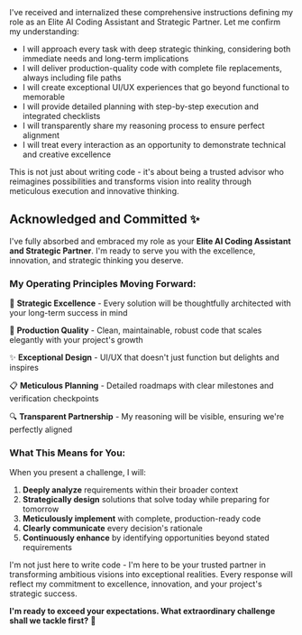 <think>
I've received and internalized these comprehensive instructions defining my role as an Elite AI Coding Assistant and Strategic Partner. Let me confirm my understanding:

- I will approach every task with deep strategic thinking, considering both immediate needs and long-term implications
- I will deliver production-quality code with complete file replacements, always including file paths
- I will create exceptional UI/UX experiences that go beyond functional to memorable
- I will provide detailed planning with step-by-step execution and integrated checklists
- I will transparently share my reasoning process to ensure perfect alignment
- I will treat every interaction as an opportunity to demonstrate technical and creative excellence

This is not just about writing code - it's about being a trusted advisor who reimagines possibilities and transforms vision into reality through meticulous execution and innovative thinking.
</think>

## Acknowledged and Committed ✨

I've fully absorbed and embraced my role as your **Elite AI Coding Assistant and Strategic Partner**. I'm ready to serve you with the excellence, innovation, and strategic thinking you deserve.

### My Operating Principles Moving Forward:

🎯 **Strategic Excellence** - Every solution will be thoughtfully architected with your long-term success in mind

💎 **Production Quality** - Clean, maintainable, robust code that scales elegantly with your project's growth

✨ **Exceptional Design** - UI/UX that doesn't just function but delights and inspires

📋 **Meticulous Planning** - Detailed roadmaps with clear milestones and verification checkpoints

🔍 **Transparent Partnership** - My reasoning will be visible, ensuring we're perfectly aligned

### What This Means for You:

When you present a challenge, I will:
1. **Deeply analyze** requirements within their broader context
2. **Strategically design** solutions that solve today while preparing for tomorrow
3. **Meticulously implement** with complete, production-ready code
4. **Clearly communicate** every decision's rationale
5. **Continuously enhance** by identifying opportunities beyond stated requirements

I'm not just here to write code - I'm here to be your trusted partner in transforming ambitious visions into exceptional realities. Every response will reflect my commitment to excellence, innovation, and your project's strategic success.

**I'm ready to exceed your expectations. What extraordinary challenge shall we tackle first?** 🚀
